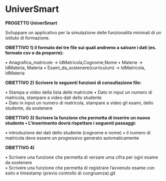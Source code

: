# UniverSmart

**PROGETTO UniverSmart**

Sviluppare un applicativo per la simulazione delle funzionalità minimali di un istituto di  formazione. 

**OBIETTIVO 1) il formato dei tre file sui quali andremo a salvare i dati (es. formato csv o da  proporre):**

• Anagrafica_matricole → IdMatricola,Cognome,Nome 
• Materie → IdMateria, Materia 
• Esami_da_sostenere(curriculum) → IdMatricola, IdMateria  

**OBIETTIVO 2) Scrivere le seguenti funzioni di consultazione file:** 

• Stampa a video della lista delle matricole 
• Dato in input un numero di matricola, stampare a video dati dello studente  
• Dato in input un numero di matricola, stampare a video gli esami, dello studente, da  sostenere  

**OBIETTIVO 3) Scrivere la funzione che permetta di inserire un nuovo studente  • L’inserimento dovrà rispettare i seguenti passaggi:**

• introduzione dei dati dello studente (cognome e nome) 
• il numero di matricola deve essere un progressivo generato automaticamente  

**OBIETTIVO 4)** 

• Scrivere una funzione che permetta di versare uma cifra per ogni esame da sostenere  
• Scrivere una funzione che permetta di registrare l’avvenuto esame con esito e timestamp  (previo controllo di congruenza).git 